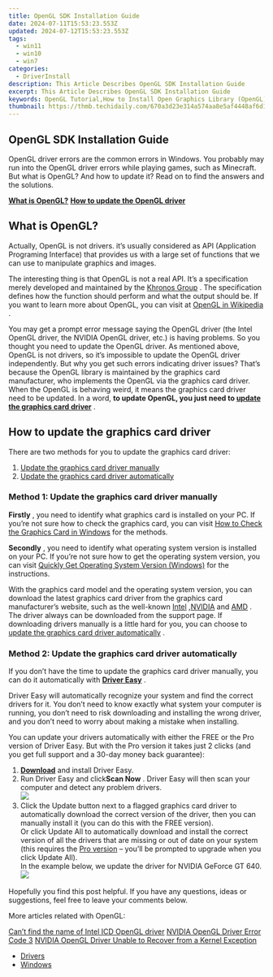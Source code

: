```yaml
---
title: OpenGL SDK Installation Guide
date: 2024-07-11T15:53:23.553Z
updated: 2024-07-12T15:53:23.553Z
tags:
  - win11
  - win10
  - win7
categories:
  - DriverInstall
description: This Article Describes OpenGL SDK Installation Guide
excerpt: This Article Describes OpenGL SDK Installation Guide
keywords: OpenGL Tutorial,How to Install Open Graphics Library (OpenGL),OpenGL SDK Setup Instructions,Beginners Guide to OpenGL Installation,Open Graphics Library (OpenGL) Setup,Installing OpenGL for Development,Official OpenGL SDK Setup Guide
thumbnail: https://thmb.techidaily.com/670a3d23e314a574aa8e5af4448af6d1aaae629960eef8dd3da5be3e28617436.jpg
---
```


## OpenGL SDK Installation Guide

 OpenGL driver errors are the common errors in Windows. You probably may run into the OpenGL driver errors while playing games, such as Minecraft. But what is OpenGL? And how to update it? Read on to find the answers and the solutions.

**[What is OpenGL?](#what)**
**[How to update the OpenGL driver](#how)**

## **What is OpenGL?**

 Actually, OpenGL is not drivers. it’s usually considered as API (Application Programing Interface) that provides us with a large set of functions that we can use to manipulate graphics and images.

 The interesting thing is that OpenGL is not a real API. It’s a specification merely developed and maintained by the [Khronos Group](https://www.khronos.org/) . The specification defines how the function should perform and what the output should be. If you want to learn more about OpenGL, you can visit at [OpenGL in Wikipedia](https://www.khronos.org/opengl/wiki/Getting%5FStarted) .

 You may get a prompt error message saying the OpenGL driver (the Intel OpenGL driver, the NVIDIA OpenGL driver, etc.) is having problems. So you thought you need to update the OpenGL driver. As mentioned above, OpenGL is not drivers, so it’s impossible to update the OpenGL driver independently. But why you get such errors indicating driver issues? That’s because the OpenGL library is maintained by the graphics card manufacturer, who implements the OpenGL via the graphics card driver. When the OpenGL is behaving weird, it means the graphics card driver need to be updated. In a word, **to update OpenGL, you just need to [update the graphics card driver](#how)**  .

## How to update the graphics card driver

There are two methods for you to update the graphics card driver:

1. [Update the graphics card driver manually](#m1)
2. [Update the graphics card driver automatically](#m2)

### Method 1: Update the graphics card driver manually

**Firstly** , you need to identify what graphics card is installed on your PC. If you’re not sure how to check the graphics card, you can visit [How to Check the Graphics Card in Windows](https://tools.techidaily.com/drivereasy/download/) for the methods.

**Secondly** , you need to identify what operating system version is installed on your PC. If you’re not sure how to get the operating system version, you can visit [Quickly Get Operating System Version (Windows)](https://tools.techidaily.com/drivereasy/download/) for the instructions.

 With the graphics card model and the operating system version, you can download the latest graphics card driver from the graphics card manufacturer’s website, such as the well-known [Intel](https://downloadcenter.intel.com/) ,[NVIDIA](https://www.nvidia.com/Download/index.aspx) and [AMD](https://www.amd.com/en/support) . The driver always can be downloaded from the support page. If downloading drivers manually is a little hard for you, you can choose to [update the graphics card driver automatically](#m2) .

### Method 2: Update the graphics card driver automatically

 If you don’t have the time to update the graphics card driver manually, you can do it automatically with **[Driver Easy](https://tools.techidaily.com/drivereasy/download/)**  .

 Driver Easy will automatically recognize your system and find the correct drivers for it. You don’t need to know exactly what system your computer is running, you don’t need to risk downloading and installing the wrong driver, and you don’t need to worry about making a mistake when installing.

 You can update your drivers automatically with either the FREE or the Pro version of Driver Easy. But with the Pro version it takes just 2 clicks (and you get full support and a 30-day money back guarantee):

1. **[Download](https://tools.techidaily.com/drivereasy/download/)**  and install Driver Easy.
2. Run Driver Easy and click**Scan Now** . Driver Easy will then scan your computer and detect any problem drivers.  
![](https://images.drivereasy.com/wp-content/uploads/2018/11/img_5be28ae1b4a9c.jpg)
3. Click the Update button next to a flagged graphics card driver to automatically download the correct version of the driver, then you can manually install it (you can do this with the FREE version).  
 Or click Update All to automatically download and install the correct version of all the drivers that are missing or out of date on your system (this requires the [Pro version](https://tools.techidaily.com/drivereasy/download/) – you’ll be prompted to upgrade when you click Update All).  
In the example below, we update the driver for NVIDIA GeForce GT 640.  
![](https://images.drivereasy.com/wp-content/uploads/2018/11/img_5be28b17afc89.jpg)

 Hopefully you find this post helpful. If you have any questions, ideas or suggestions, feel free to leave your comments below.

More articles related with OpenGL:

[Can’t find the name of Intel ICD OpenGL driver](https://tools.techidaily.com/drivereasy/download/)
[NVIDIA OpenGL Driver Error Code 3](https://tools.techidaily.com/drivereasy/download/)
[NVIDIA OpenGL Driver Unable to Recover from a Kernel Exception](https://tools.techidaily.com/drivereasy/download/)

* [Drivers](https://tools.techidaily.com/drivereasy/download/)
* [Windows](https://tools.techidaily.com/drivereasy/download/)

<ins class="adsbygoogle"
     style="display:block"
     data-ad-format="autorelaxed"
     data-ad-client="ca-pub-7571918770474297"
     data-ad-slot="1223367746"></ins>



<ins class="adsbygoogle"
     style="display:block"
     data-ad-client="ca-pub-7571918770474297"
     data-ad-slot="8358498916"
     data-ad-format="auto"
     data-full-width-responsive="true"></ins>





